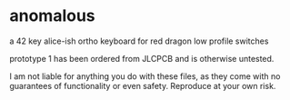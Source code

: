 # anomalous
 a 42 key alice-ish ortho keyboard for red dragon low profile switches

prototype 1 has been ordered from JLCPCB and is otherwise untested.

I am not liable for anything you do with these files, as they come with no guarantees of functionality or even safety.  Reproduce at your own risk.
